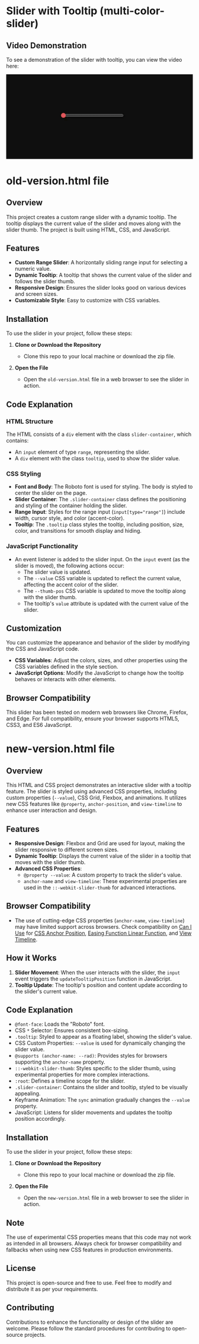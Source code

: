 # Slider with Tooltip (multi-color-slider)

## Video Demonstration

To see a demonstration of the slider with tooltip, you can view the video here:

![see here](https://github.com/ritikbanger/multi-color-slider/blob/main/demo-video.gif)

# old-version.html file

## Overview

This project creates a custom range slider with a dynamic tooltip. The tooltip displays the current value of the slider and moves along with the slider thumb. The project is built using HTML, CSS, and JavaScript.

## Features

- **Custom Range Slider**: A horizontally sliding range input for selecting a numeric value.
- **Dynamic Tooltip**: A tooltip that shows the current value of the slider and follows the slider thumb.
- **Responsive Design**: Ensures the slider looks good on various devices and screen sizes.
- **Customizable Style**: Easy to customize with CSS variables.

## Installation

To use the slider in your project, follow these steps:

1. **Clone or Download the Repository**

   - Clone this repo to your local machine or download the zip file.

2. **Open the File**
   - Open the `old-version.html` file in a web browser to see the slider in action.

## Code Explanation

### HTML Structure

The HTML consists of a `div` element with the class `slider-container`, which contains:

- An `input` element of type `range`, representing the slider.
- A `div` element with the class `tooltip`, used to show the slider value.

### CSS Styling

- **Font and Body**: The Roboto font is used for styling. The body is styled to center the slider on the page.
- **Slider Container**: The `.slider-container` class defines the positioning and styling of the container holding the slider.
- **Range Input**: Styles for the range input (`input[type="range"]`) include width, cursor style, and color (accent-color).
- **Tooltip**: The `.tooltip` class styles the tooltip, including position, size, color, and transitions for smooth display and hiding.

### JavaScript Functionality

- An event listener is added to the slider input. On the `input` event (as the slider is moved), the following actions occur:
  - The slider value is updated.
  - The `--value` CSS variable is updated to reflect the current value, affecting the accent color of the slider.
  - The `--thumb-pos` CSS variable is updated to move the tooltip along with the slider thumb.
  - The tooltip's `value` attribute is updated with the current value of the slider.

## Customization

You can customize the appearance and behavior of the slider by modifying the CSS and JavaScript code.

- **CSS Variables**: Adjust the colors, sizes, and other properties using the CSS variables defined in the style section.
- **JavaScript Options**: Modify the JavaScript to change how the tooltip behaves or interacts with other elements.

## Browser Compatibility

This slider has been tested on modern web browsers like Chrome, Firefox, and Edge. For full compatibility, ensure your browser supports HTML5, CSS3, and ES6 JavaScript.

# new-version.html file

## Overview

This HTML and CSS project demonstrates an interactive slider with a tooltip feature. The slider is styled using advanced CSS properties, including custom properties (`--value`), CSS Grid, Flexbox, and animations. It utilizes new CSS features like `@property`, `anchor-position`, and `view-timeline` to enhance user interaction and design.

## Features

- **Responsive Design**: Flexbox and Grid are used for layout, making the slider responsive to different screen sizes.
- **Dynamic Tooltip**: Displays the current value of the slider in a tooltip that moves with the slider thumb.
- **Advanced CSS Properties**:
  - `@property --value`: A custom property to track the slider's value.
  - `anchor-name` and `view-timeline`: These experimental properties are used in the `::-webkit-slider-thumb` for advanced interactions.

## Browser Compatibility

- The use of cutting-edge CSS properties (`anchor-name`, `view-timeline`) may have limited support across browsers. Check compatibility on [Can I Use](https://caniuse.com/) for [CSS Anchor Position](https://drafts.csswg.org/css-anchor-position-1/), [Easing Function Linear Function](https://caniuse.com/mdn-css_types_easing-function_linear-function), and [View Timeline](https://caniuse.com/mdn-css_properties_view-timeline).

## How it Works

1. **Slider Movement**: When the user interacts with the slider, the `input` event triggers the `updateTooltipPosition` function in JavaScript.
2. **Tooltip Update**: The tooltip's position and content update according to the slider's current value.

## Code Explanation

- `@font-face`: Loads the "Roboto" font.
- CSS `*` Selector: Ensures consistent box-sizing.
- `.tooltip`: Styled to appear as a floating label, showing the slider's value.
- CSS Custom Properties: `--value` is used for dynamically changing the slider value.
- `@supports (anchor-name: --rad)`: Provides styles for browsers supporting the `anchor-name` property.
- `::-webkit-slider-thumb`: Styles specific to the slider thumb, using experimental properties for more complex interactions.
- `:root`: Defines a timeline scope for the slider.
- `.slider-container`: Contains the slider and tooltip, styled to be visually appealing.
- Keyframe Animation: The `sync` animation gradually changes the `--value` property.
- JavaScript: Listens for slider movements and updates the tooltip position accordingly.

## Installation

To use the slider in your project, follow these steps:

1. **Clone or Download the Repository**

   - Clone this repo to your local machine or download the zip file.

2. **Open the File**
   - Open the `new-version.html` file in a web browser to see the slider in action.

## Note

The use of experimental CSS properties means that this code may not work as intended in all browsers. Always check for browser compatibility and fallbacks when using new CSS features in production environments.

## License

This project is open-source and free to use. Feel free to modify and distribute it as per your requirements.

## Contributing

Contributions to enhance the functionality or design of the slider are welcome. Please follow the standard procedures for contributing to open-source projects.
